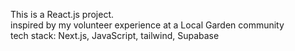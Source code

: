 This is a React.js project.
<br>
inspired by my volunteer experience at a Local Garden community
<br>
tech stack: Next.js, JavaScript, tailwind, Supabase
